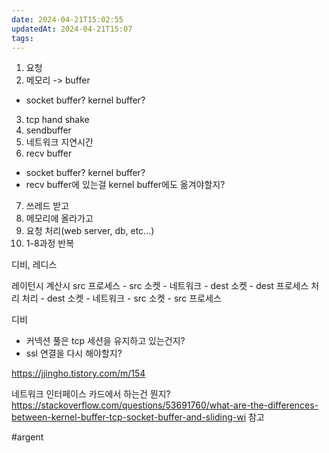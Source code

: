 ```yaml
---
date: 2024-04-21T15:02:55
updatedAt: 2024-04-21T15:07
tags: 
---
```

1. 요청
2. 메모리 -> buffer
- socket buffer? kernel buffer?
3. tcp hand shake
4. sendbuffer
5. 네트워크 지연시간
6. recv buffer
- socket buffer? kernel buffer?
- recv buffer에 있는걸 kernel buffer에도 옮겨야할지?
7. 쓰레드 받고
8. 메모리에 올라가고
9. 요청 처리(web server, db, etc...)
10. 1-8과정 반복

디비, 레디스

레이턴시 계산시
src 프로세스 - src 소켓 - 네트워크 - dest 소켓 - dest 프로세스 처리 처리 - dest 소켓 - 네트워크 - src 소켓 - src 프로세스


디비
- 커넥션 풀은 tcp 세션을 유지하고 있는건지?
- ssl 연결을 다시 해야할지?

https://jjingho.tistory.com/m/154

네트워크 인터페이스 카드에서 하는건 뭔지?
https://stackoverflow.com/questions/53691760/what-are-the-differences-between-kernel-buffer-tcp-socket-buffer-and-sliding-wi
참고


#argent 